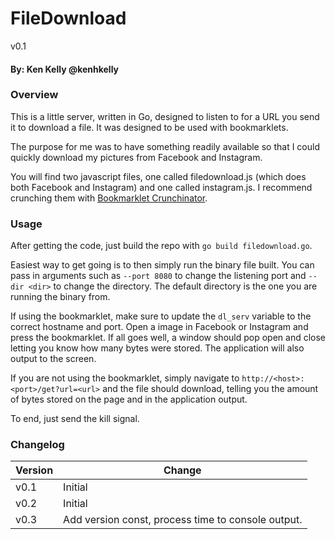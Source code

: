 # FileDownload 
v0.1

#### By: Ken Kelly @kenhkelly

### Overview

This is a little server, written in Go, designed to listen to for a URL you send it to download a file. It was designed to be used with bookmarklets.

The purpose for me was to have something readily available so that I could quickly download my pictures from Facebook and Instagram. 

You will find two javascript files, one called filedownload.js (which does both Facebook and Instagram) and one called instagram.js. I recommend crunching them with [Bookmarklet Crunchinator](http://ted.mielczarek.org/code/mozilla/bookmarklet.html). 

### Usage

After getting the code, just build the repo with `go build filedownload.go`.

Easiest way to get going is to then simply run the binary file built. You can pass in arguments such as `--port 8080` to change the listening port and `--dir <dir>` to change the directory. The default directory is the one you are running the binary from.

If using the bookmarklet, make sure to update the `dl_serv` variable to the correct hostname and port. Open a image in Facebook or Instagram and press the bookmarklet. If all goes well, a window should pop open and close letting you know how many bytes were stored. The application will also output to the screen.

If you are not using the bookmarklet, simply navigate to `http://<host>:<port>/get?url=<url>` and the file should download, telling you the amount of bytes stored on the page and in the application output.

To end, just send the kill signal.

### Changelog


|Version|Change|
|---|---|
|v0.1|Initial|
|v0.2|Initial|
|v0.3|Add version const, process time to console output.|